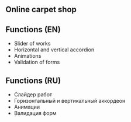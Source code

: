 ## Online carpet shop

## Functions (EN)
- Slider of works
- Horizontal and vertical accordion
- Animations
- Validation of forms
## Functions (RU)
- Слайдер работ
- Горизонтальный и вертикальный аккордеон
- Анимации
- Валидация форм
